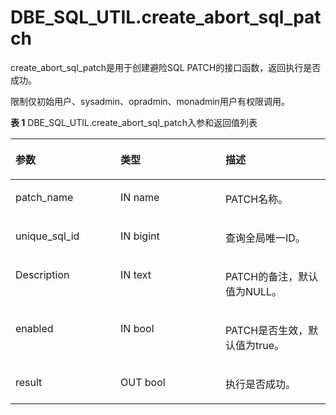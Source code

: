 # DBE\_SQL\_UTIL.create\_abort\_sql\_patch

create\_abort\_sql\_patch是用于创建避险SQL PATCH的接口函数，返回执行是否成功。

限制仅初始用户、sysadmin、opradmin、monadmin用户有权限调用。

**表 1**  DBE\_SQL\_UTIL.create\_abort\_sql\_patch入参和返回值列表

<a name="table1778511215713"></a>
<table><thead align="left"><tr id="row7786321677"><th class="cellrowborder" valign="top" width="33.33333333333333%" id="mcps1.2.4.1.1"><p id="p12786142116712"><a name="p12786142116712"></a><a name="p12786142116712"></a>参数</p>
</th>
<th class="cellrowborder" valign="top" width="33.33333333333333%" id="mcps1.2.4.1.2"><p id="p16786621675"><a name="p16786621675"></a><a name="p16786621675"></a>类型</p>
</th>
<th class="cellrowborder" valign="top" width="33.33333333333333%" id="mcps1.2.4.1.3"><p id="p127862021476"><a name="p127862021476"></a><a name="p127862021476"></a>描述</p>
</th>
</tr>
</thead>
<tbody><tr id="row27861421573"><td class="cellrowborder" valign="top" width="33.33333333333333%" headers="mcps1.2.4.1.1 "><p id="p10208171716814"><a name="p10208171716814"></a><a name="p10208171716814"></a>patch_name</p>
</td>
<td class="cellrowborder" valign="top" width="33.33333333333333%" headers="mcps1.2.4.1.2 "><p id="p416614691515"><a name="p416614691515"></a><a name="p416614691515"></a>IN name</p>
</td>
<td class="cellrowborder" valign="top" width="33.33333333333333%" headers="mcps1.2.4.1.3 "><p id="p167862218718"><a name="p167862218718"></a><a name="p167862218718"></a>PATCH名称。</p>
</td>
</tr>
<tr id="row37861921874"><td class="cellrowborder" valign="top" width="33.33333333333333%" headers="mcps1.2.4.1.1 "><p id="p3943120584"><a name="p3943120584"></a><a name="p3943120584"></a>unique_sql_id</p>
</td>
<td class="cellrowborder" valign="top" width="33.33333333333333%" headers="mcps1.2.4.1.2 "><p id="p899123001415"><a name="p899123001415"></a><a name="p899123001415"></a>IN bigint</p>
</td>
<td class="cellrowborder" valign="top" width="33.33333333333333%" headers="mcps1.2.4.1.3 "><p id="p1778617211576"><a name="p1778617211576"></a><a name="p1778617211576"></a>查询全局唯一ID。</p>
</td>
</tr>
<tr id="row1478616213717"><td class="cellrowborder" valign="top" width="33.33333333333333%" headers="mcps1.2.4.1.1 "><p id="p7234162710819"><a name="p7234162710819"></a><a name="p7234162710819"></a>Description</p>
</td>
<td class="cellrowborder" valign="top" width="33.33333333333333%" headers="mcps1.2.4.1.2 "><p id="p878613211977"><a name="p878613211977"></a><a name="p878613211977"></a>IN text</p>
</td>
<td class="cellrowborder" valign="top" width="33.33333333333333%" headers="mcps1.2.4.1.3 "><p id="p157868219716"><a name="p157868219716"></a><a name="p157868219716"></a>PATCH的备注，默认值为NULL。</p>
</td>
</tr>
<tr id="row412412321287"><td class="cellrowborder" valign="top" width="33.33333333333333%" headers="mcps1.2.4.1.1 "><p id="p175971639389"><a name="p175971639389"></a><a name="p175971639389"></a>enabled</p>
</td>
<td class="cellrowborder" valign="top" width="33.33333333333333%" headers="mcps1.2.4.1.2 "><p id="p51247321586"><a name="p51247321586"></a><a name="p51247321586"></a>IN bool</p>
</td>
<td class="cellrowborder" valign="top" width="33.33333333333333%" headers="mcps1.2.4.1.3 "><p id="p19124232183"><a name="p19124232183"></a><a name="p19124232183"></a>PATCH是否生效，默认值为true。</p>
</td>
</tr>
<tr id="row85128231878"><td class="cellrowborder" valign="top" width="33.33333333333333%" headers="mcps1.2.4.1.1 "><p id="p15126231975"><a name="p15126231975"></a><a name="p15126231975"></a>result</p>
</td>
<td class="cellrowborder" valign="top" width="33.33333333333333%" headers="mcps1.2.4.1.2 "><p id="p7512723570"><a name="p7512723570"></a><a name="p7512723570"></a>OUT bool</p>
</td>
<td class="cellrowborder" valign="top" width="33.33333333333333%" headers="mcps1.2.4.1.3 "><p id="p103734329511"><a name="p103734329511"></a><a name="p103734329511"></a>执行是否成功。</p>
</td>
</tr>
</tbody>
</table>

